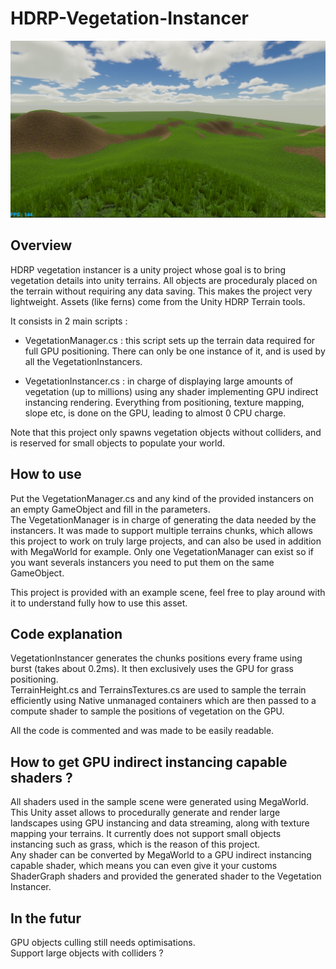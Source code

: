 # HDRP-Vegetation-Instancer

![Presentation](./presentation.png?raw=true "Presentation")

## Overview

HDRP vegetation instancer is a unity project whose goal is to bring vegetation details into unity terrains. All objects are proceduraly placed on the terrain without requiring any data saving. This makes the project very lightweight. Assets (like ferns) come from the Unity HDRP Terrain tools.   

It consists in 2 main scripts :   

- VegetationManager.cs : this script sets up the terrain data required for full GPU positioning. There can only be one instance of it, and is used by all the VegetationInstancers.   

- VegetationInstancer.cs : in charge of displaying large amounts of vegetation (up to millions) using any shader implementing GPU indirect instancing rendering. Everything from positioning, texture mapping, slope etc, is done on the GPU, leading to almost 0 CPU charge.   

Note that this project only spawns vegetation objects without colliders, and is reserved for small objects to populate your world.   

## How to use

Put the VegetationManager.cs and any kind of the provided instancers on an empty GameObject and fill in the parameters.   
The VegetationManager is in charge of generating the data needed by the instancers. It was made to support multiple terrains chunks, which allows this project to work on truly large projects, and can also be used in addition with MegaWorld for example. Only one VegetationManager can exist so if you want severals instancers you need to put them on the same GameObject.   

This project is provided with an example scene, feel free to play around with it to understand fully how to use this asset.   

## Code explanation

VegetationInstancer generates the chunks positions every frame using burst (takes about 0.2ms). It then exclusively uses the GPU for grass positioning.   
TerrainHeight.cs and TerrainsTextures.cs are used to sample the terrain efficiently using Native unmanaged containers which are then passed to a compute shader to sample the positions of vegetation on the GPU.   

All the code is commented and was made to be easily readable.   

## How to get GPU indirect instancing capable shaders ?

All shaders used in the sample scene were generated using MegaWorld. This Unity asset allows to procedurally generate and render large landscapes using GPU instancing and data streaming, along with texture mapping your terrains. It currently does not support small objects instancing such as grass, which is the reason of this project.   
Any shader can be converted by MegaWorld to a GPU indirect instancing capable shader, which means you can even give it your customs ShaderGraph shaders and provided the generated shader to the Vegetation Instancer.   

## In the futur

GPU objects culling still needs optimisations.   
Support large objects with colliders ?   
